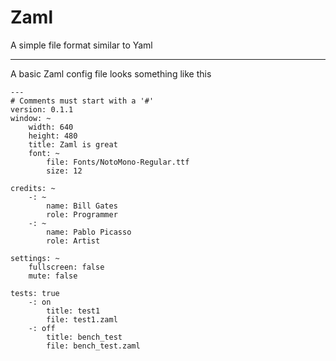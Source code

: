 # Zaml
A simple file format similar to Yaml

---

A basic Zaml config file looks something like this

```
---
# Comments must start with a '#'
version: 0.1.1
window: ~
	width: 640
	height: 480
	title: Zaml is great
	font: ~
		file: Fonts/NotoMono-Regular.ttf
		size: 12

credits: ~
	-: ~
		name: Bill Gates
		role: Programmer
	-: ~
		name: Pablo Picasso
		role: Artist

settings: ~
	fullscreen: false
	mute: false
	
tests: true
	-: on
		title: test1
		file: test1.zaml
	-: off
		title: bench_test
		file: bench_test.zaml
  ```
